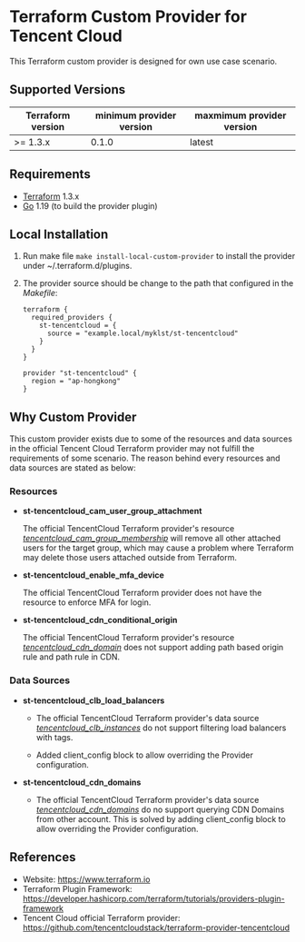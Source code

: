 Terraform Custom Provider for Tencent Cloud
===========================================

This Terraform custom provider is designed for own use case scenario.

Supported Versions
------------------

| Terraform version | minimum provider version |maxmimum provider version
| ---- | ---- | ----|
| >= 1.3.x	| 0.1.0	| latest |

Requirements
------------

-	[Terraform](https://www.terraform.io/downloads.html) 1.3.x
-	[Go](https://golang.org/doc/install) 1.19 (to build the provider plugin)

Local Installation
------------------

1. Run make file `make install-local-custom-provider` to install the provider under ~/.terraform.d/plugins.

2. The provider source should be change to the path that configured in the *Makefile*:

    ```
    terraform {
      required_providers {
        st-tencentcloud = {
          source = "example.local/myklst/st-tencentcloud"
        }
      }
    }

    provider "st-tencentcloud" {
      region = "ap-hongkong"
    }
    ```

Why Custom Provider
-------------------

This custom provider exists due to some of the resources and data sources in the
official Tencent Cloud Terraform provider may not fulfill the requirements of some
scenario. The reason behind every resources and data sources are stated as below:

### Resources

- **st-tencentcloud_cam_user_group_attachment**

  The official TencentCloud Terraform provider's resource
  [*tencentcloud_cam_group_membership*](https://registry.terraform.io/providers/tencentcloudstack/tencentcloud/latest/docs/resources/cam_group_membership)
  will remove all other attached users for the target group, which may cause a
  problem where Terraform may delete those users attached outside from Terraform.

- **st-tencentcloud_enable_mfa_device**

  The official TencentCloud Terraform provider does not have
  the resource to enforce MFA for login.

- **st-tencentcloud_cdn_conditional_origin**

  The official TencentCloud Terraform provider's resource  [*tencentcloud_cdn_domain*](https://registry.terraform.io/providers/tencentcloudstack/tencentcloud/latest/docs/resources/cdn_domain)
  does not support adding path based origin rule and path rule in CDN.

### Data Sources

- **st-tencentcloud_clb_load_balancers**

  - The official TencentCloud Terraform provider's data source
    [*tencentcloud_clb_instances*](https://registry.terraform.io/providers/tencentcloudstack/tencentcloud/latest/docs/data-sources/clb_instances)
    do not support filtering load balancers with tags.

  - Added client_config block to allow overriding the Provider configuration.

- **st-tencentcloud_cdn_domains**

  - The official TencentCloud Terraform provider's data source
  [*tencentcloud_cdn_domains*](https://registry.terraform.io/providers/tencentcloudstack/tencentcloud/latest/docs/data-sources/cdn_domains)
  do no support querying CDN Domains from other account. This is solved by adding
  client_config block to allow overriding the Provider configuration.

References
----------

- Website: https://www.terraform.io
- Terraform Plugin Framework: https://developer.hashicorp.com/terraform/tutorials/providers-plugin-framework
- Tencent Cloud official Terraform provider: https://github.com/tencentcloudstack/terraform-provider-tencentcloud
